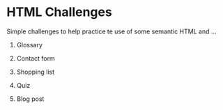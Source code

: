 # HTML Challenges

Simple challenges to help practice te use of some semantic HTML and ...

1. Glossary

2. Contact form

3. Shopping list

4. Quiz

5. Blog post
